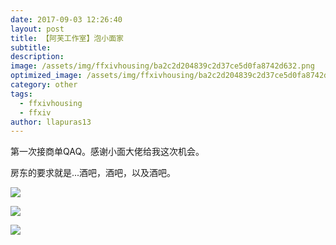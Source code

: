 ```yaml
---
date: 2017-09-03 12:26:40
layout: post
title: 【阿芙工作室】泡小面家
subtitle: 
description: 
image: /assets/img/ffxivhousing/ba2c2d204839c2d37ce5d0fa8742d632.png
optimized_image: /assets/img/ffxivhousing/ba2c2d204839c2d37ce5d0fa8742d632.png
category: other
tags:
  - ffxivhousing
  - ffxiv
author: llapuras13
---
```


第一次接商单QAQ。感谢小面大佬给我这次机会。

房东的要求就是...酒吧，酒吧，以及酒吧。

![](../assets/img/ffxivhousing/8885a6897b9e7fcb26208c244868c7b4.png)

![](../assets/img/ffxivhousing/916b190e5634158cf780ea7cb990cfe1.png)

![](../assets/img/ffxivhousing/ba2c2d204839c2d37ce5d0fa8742d632.png)

